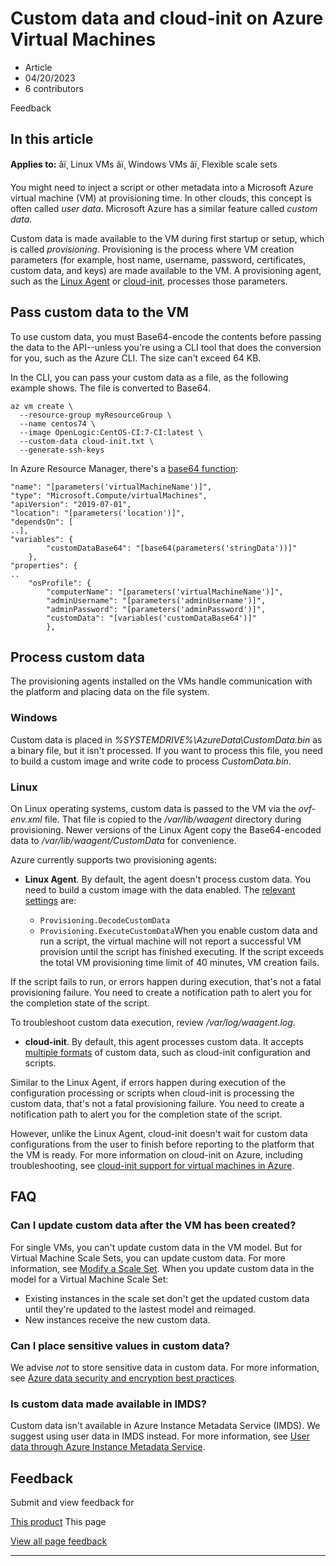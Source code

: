 # Custom data and cloud-init on Azure Virtual Machines

* Article
* 04/20/2023
* 6 contributors

Feedback

## In this article

**Applies to:** âï¸ Linux VMs âï¸ Windows VMs âï¸ Flexible scale sets

You might need to inject a script or other metadata into a Microsoft Azure virtual machine (VM) at provisioning time. In other clouds, this concept is often called *user data*. Microsoft Azure has a similar feature called *custom data*.

Custom data is made available to the VM during first startup or setup, which is called *provisioning*. Provisioning is the process where VM creation parameters (for example, host name, username, password, certificates, custom data, and keys) are made available to the VM. A provisioning agent, such as the [Linux Agent](extensions/agent-linux) or [cloud-init](linux/using-cloud-init#troubleshooting-cloud-init), processes those parameters.

## Pass custom data to the VM

To use custom data, you must Base64-encode the contents before passing the data to the API--unless you're using a CLI tool that does the conversion for you, such as the Azure CLI. The size can't exceed 64 KB.

In the CLI, you can pass your custom data as a file, as the following example shows. The file is converted to Base64.

```
az vm create \
  --resource-group myResourceGroup \
  --name centos74 \
  --image OpenLogic:CentOS-CI:7-CI:latest \
  --custom-data cloud-init.txt \
  --generate-ssh-keys

```

In Azure Resource Manager, there's a [base64 function](../azure-resource-manager/templates/template-functions-string#base64):

```
"name": "[parameters('virtualMachineName')]",
"type": "Microsoft.Compute/virtualMachines",
"apiVersion": "2019-07-01",
"location": "[parameters('location')]",
"dependsOn": [
..],
"variables": {
        "customDataBase64": "[base64(parameters('stringData'))]"
    },
"properties": {
..
    "osProfile": {
        "computerName": "[parameters('virtualMachineName')]",
        "adminUsername": "[parameters('adminUsername')]",
        "adminPassword": "[parameters('adminPassword')]",
        "customData": "[variables('customDataBase64')]"
        },

```

## Process custom data

The provisioning agents installed on the VMs handle communication with the platform and placing data on the file system.

### Windows

Custom data is placed in *%SYSTEMDRIVE%\AzureData\CustomData.bin* as a binary file, but it isn't processed. If you want to process this file, you need to build a custom image and write code to process *CustomData.bin*.

### Linux

On Linux operating systems, custom data is passed to the VM via the *ovf-env.xml* file. That file is copied to the */var/lib/waagent* directory during provisioning. Newer versions of the Linux Agent copy the Base64-encoded data to */var/lib/waagent/CustomData* for convenience.

Azure currently supports two provisioning agents:

* **Linux Agent**. By default, the agent doesn't process custom data. You need to build a custom image with the data enabled. The [relevant settings](https://github.com/Azure/WALinuxAgent#configuration) are:

	+ `Provisioning.DecodeCustomData`
	+ `Provisioning.ExecuteCustomData`When you enable custom data and run a script, the virtual machine will not report a successful VM provision until the script has finished executing. If the script exceeds the total VM provisioning time limit of 40 minutes, VM creation fails.

If the script fails to run, or errors happen during execution, that's not a fatal provisioning failure. You need to create a notification path to alert you for the completion state of the script.

To troubleshoot custom data execution, review */var/log/waagent.log*.
* **cloud-init**. By default, this agent processes custom data. It accepts [multiple formats](https://cloudinit.readthedocs.io/en/latest/topics/format.html) of custom data, such as cloud-init configuration and scripts.

Similar to the Linux Agent, if errors happen during execution of the configuration processing or scripts when cloud-init is processing the custom data, that's not a fatal provisioning failure. You need to create a notification path to alert you for the completion state of the script.

However, unlike the Linux Agent, cloud-init doesn't wait for custom data configurations from the user to finish before reporting to the platform that the VM is ready. For more information on cloud-init on Azure, including troubleshooting, see [cloud-init support for virtual machines in Azure](linux/using-cloud-init).

## FAQ

### Can I update custom data after the VM has been created?

For single VMs, you can't update custom data in the VM model. But for Virtual Machine Scale Sets, you can update custom data. For more information, see [Modify a Scale Set](../virtual-machine-scale-sets/virtual-machine-scale-sets-upgrade-scale-set#how-to-update-global-scale-set-properties). When you update custom data in the model for a Virtual Machine Scale Set:

* Existing instances in the scale set don't get the updated custom data until they're updated to the lastest model and reimaged.
* New instances receive the new custom data.

### Can I place sensitive values in custom data?

We advise *not* to store sensitive data in custom data. For more information, see [Azure data security and encryption best practices](../security/fundamentals/data-encryption-best-practices).

### Is custom data made available in IMDS?

Custom data isn't available in Azure Instance Metadata Service (IMDS). We suggest using user data in IMDS instead. For more information, see [User data through Azure Instance Metadata Service](linux/instance-metadata-service?tabs=linux#get-user-data).

## Feedback

Submit and view feedback for

[This product](https://feedback.azure.com/d365community/forum/ec2f1827-be25-ec11-b6e6-000d3a4f0f1c)
This page

[View all page feedback](https://github.com/MicrosoftDocs/azure-docs/issues)

---
